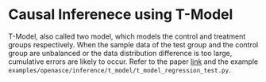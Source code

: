 # Causal Inferenece using T-Model

T-Model, also called two model, which models the control and treatment groups respectively.
When the sample data of the test group and the control group are unbalanced or the data distribution difference is too large, cumulative errors are likely to occur.
Refer to the paper [link](https://proceedings.mlr.press/v67/gutierrez17a/gutierrez17a.pdf) and the example `examples/openasce/inference/t_model/t_model_regression_test.py`.
